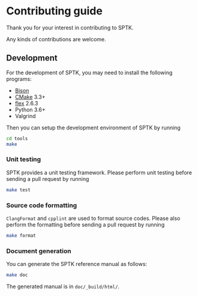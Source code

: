 Contributing guide
==================

Thank you for your interest in contributing to SPTK.

Any kinds of contributions are welcome.


Development
-----------
For the development of SPTK, you may need to install the following programs:

- [Bison](http://ftp.gnu.org/gnu/bison/)
- [CMake](https://cmake.org/download/) 3.3+
- [flex](https://github.com/westes/flex/releases) 2.6.3
- Python 3.6+
- Valgrind

Then you can setup the development environment of SPTK by running
```sh
cd tools
make
```

### Unit testing
SPTK provides a unit testing framework.
Please perform unit testing before sending a pull request by running
```sh
make test
```

### Source code formatting
`ClangFormat` and `cpplint` are used to format source codes.
Please also perform the formatting before sending a pull request by running
```sh
make format
```

### Document generation
You can generate the SPTK reference manual as follows:
```sh
make doc
```
The generated manual is in `doc/_build/html/`.
